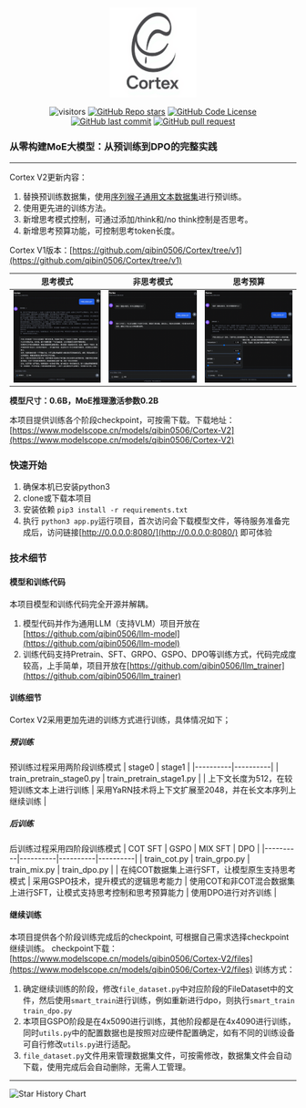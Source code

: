 <div align="center">
    <img alt="created by gemini" src="./images/logo.png" style="width: 30%">
</div>

<div align="center">

![visitors](https://visitor-badge.laobi.icu/badge?page_id=qibin0506/Cortex)
[![GitHub Repo stars](https://img.shields.io/github/stars/qibin0506/Cortex?style=social)](https://github.com/qibin0506/Cortex/stargazers)
[![GitHub Code License](https://img.shields.io/github/license/qibin0506/Cortex)](LICENSE)
[![GitHub last commit](https://img.shields.io/github/last-commit/qibin0506/Cortex)](https://github.com/qibin0506/Cortex/commits/master)
[![GitHub pull request](https://img.shields.io/badge/PRs-welcome-blue)](https://github.com/qibin0506/Cortex/pulls)
</div>

### 从零构建MoE大模型：从预训练到DPO的完整实践
---

Cortex V2更新内容：
1. 替换预训练数据集，使用[序列猴子通用文本数据集](https://github.com/mobvoi/seq-monkey-data/blob/main/docs/pretrain_open_corpus.md)进行预训练。
2. 使用更先进的训练方法。
3. 新增思考模式控制，可通过添加/think和/no think控制是否思考。
4. 新增思考预算功能，可控制思考token长度。
   
Cortex V1版本：[https://github.com/qibin0506/Cortex/tree/v1](https://github.com/qibin0506/Cortex/tree/v1)


| 思考模式 | 非思考模式 | 思考预算 |
|----------|----------|----------|
| <img src="./images/screenshot_1.png"> | <img src="./images/screenshot_2.png"> | <img src="./images/screenshot_3.png"> |

**模型尺寸：0.6B，MoE推理激活参数0.2B**

本项目提供训练各个阶段checkpoint，可按需下载。下载地址：[https://www.modelscope.cn/models/qibin0506/Cortex-V2](https://www.modelscope.cn/models/qibin0506/Cortex-V2)

### 快速开始
1. 确保本机已安装python3
2. clone或下载本项目
3. 安装依赖 `pip3 install -r requirements.txt`
4. 执行 `python3 app.py`运行项目，首次访问会下载模型文件，等待服务准备完成后，访问链接[http://0.0.0.0:8080/](http://0.0.0.0:8080/) 即可体验

### 技术细节
#### 模型和训练代码
本项目模型和训练代码完全开源并解耦。
1. 模型代码并作为通用LLM（支持VLM）项目开放在[https://github.com/qibin0506/llm-model](https://github.com/qibin0506/llm-model)
2. 训练代码支持Pretrain、SFT、GRPO、GSPO、DPO等训练方式，代码完成度较高，上手简单，项目开放在[https://github.com/qibin0506/llm_trainer](https://github.com/qibin0506/llm_trainer)

#### 训练细节
Cortex V2采用更加先进的训练方式进行训练，具体情况如下；

##### 预训练
预训练过程采用两阶段训练模式
| stage0 | stage1 |
|----------|----------|
| train_pretrain_stage0.py | train_pretrain_stage1.py |
| 上下文长度为512，在较短训练文本上进行训练 | 采用YaRN技术将上下文扩展至2048，并在长文本序列上继续训练 |


##### 后训练
后训练过程采用四阶段训练模式
| COT SFT | GSPO | MIX SFT | DPO |
|----------|----------|----------|----------|
| train_cot.py | train_grpo.py | train_mix.py | train_dpo.py |
| 在纯COT数据集上进行SFT，让模型原生支持思考模式 | 采用GSPO技术，提升模式的逻辑思考能力 | 使用COT和非COT混合数据集上进行SFT，让模式支持思考控制和思考预算能力 | 使用DPO进行对齐训练 |

#### 继续训练
本项目提供各个阶段训练完成后的checkpoint, 可根据自己需求选择checkpoint继续训练。
checkpoint下载：[https://www.modelscope.cn/models/qibin0506/Cortex-V2/files](https://www.modelscope.cn/models/qibin0506/Cortex-V2/files)
训练方式：
1. 确定继续训练的阶段，修改`file_dataset.py`中对应阶段的FileDataset中的文件，然后使用`smart_train`进行训练，例如重新进行dpo，则执行`smart_train train_dpo.py`
2. 本项目GSPO阶段是在4x5090进行训练，其他阶段都是在4x4090进行训练，同时`utils.py`中的配置数据也是按照对应硬件配置确定，如有不同的训练设备可自行修改`utils.py`进行适配。
3. `file_dataset.py`文件用来管理数据集文件，可按需修改，数据集文件会自动下载，使用完成后会自动删除，无需人工管理。

---
<picture>
  <source media="(prefers-color-scheme: dark)" srcset="https://api.star-history.com/svg?repos=qibin0506/Cortex&type=Date&theme=dark"/>
  <source media="(prefers-color-scheme: light)" srcset="https://api.star-history.com/svg?repos=qibin0506/Cortex&type=Date"/>
  <img alt="Star History Chart" src="https://api.star-history.com/svg?repos=qibin0506/Cortex&type=Date"/>
</picture>
